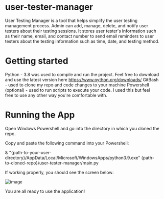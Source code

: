 # user-tester-manager
User Testing Manager is a tool that helps simplify the user testing management process.  Admin can add, manage, delete, and notify user testers about their testing sessions. It stores user tester's information such as their name, email, and contact number to send email reminders to user testers about the testing information such as time, date, and testing method. 


# Getting started
Python - 3.8 was used to compile and run the project. Feel free to download and use the latest version here https://www.python.org/downloads/
GitBash - used to clone my repo and code changes to your machine
Powershell (optional) - used to run scripts to execute your code. I used this but feel free to use any other way you're comfortable with.

# Running the App
Open Windows Powershell and go into the directory in which you cloned the repo.

Copy and paste the following command into your Powershell:

& "{path-to-your-user-directory}/AppData/Local/Microsoft/WindowsApps/python3.9.exe" {path-to-cloned-repo}/user-tester-manager/main.py

If working properly, you should see the screen below: 

![image](https://user-images.githubusercontent.com/84653735/127938798-e137fb22-fe97-4e1d-b5ac-9e0c26faf2aa.png)

You are all ready to use the application!
